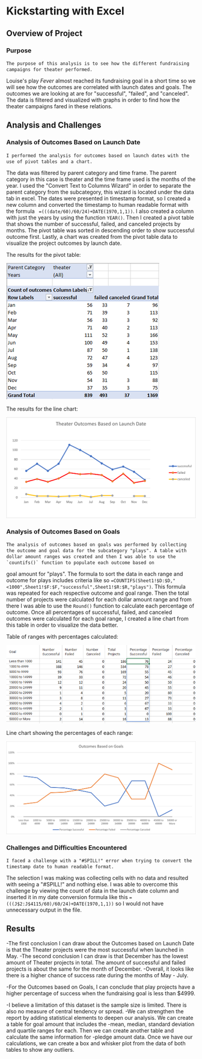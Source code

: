 # Kickstarting with Excel

## Overview of Project

### Purpose

	The purpose of this analysis is to see how the different fundraising campaigns for theater performed.   
Louise's play *Fever* almost reached its fundraising goal in a short time so we will see how the outcomes are correlated with launch dates and goals.
The outcomes we are looking at are for "successful", "failed", and "canceled". The data is filtered and visualized with graphs in order to find how the theater campaigns fared in these relations.

## Analysis and Challenges

### Analysis of Outcomes Based on Launch Date

	I performed the analysis for outcomes based on launch dates with the use of pivot tables and a chart.
The data was filtered by parent category and time frame. The parent category in this case is theater and the time frame used is the months of the year. 
I used the "Convert Text to Columns Wizard" in order to separate the parent category from the subcategory, this wizard is located under the data tab in excel. The dates were presented in timestamp format, so I created a new column and converted the timestamp to human readable
format with the formula ` =(((date/60)/60/24)+DATE(1970,1,1))`. I also created a column with just the years by using the function `YEAR()`. Then I created a pivot table that shows the number of successful, failed, and canceled projects by months. The pivot table was sorted
in descending order to show successful outcome first. Lastly, a chart was created from the pivot table data to visualize the project outcomes by launch date. 

The results for the pivot table:

![PivotTable_Theater_Outcomes.PNG](/resources/PivotTable_Theater_Outcomes.PNG)

The results for the line chart:

![Theater_Outcomes_vs_Launch.png](/resources/Theater_Outcomes_vs_Launch.png)

### Analysis of Outcomes Based on Goals

	The analysis of outcomes based on goals was performed by collecting the outcome and goal data for the subcategory "plays". A table with dollar amount ranges was created and then I was able to use the `countifs()` function to populate each outcome based on
goal amount for "plays". The formula to sort the data in each range and outcome for plays includes criteria like so `=COUNTIFS(Sheet1!$D:$D,"<1000",Sheet1!$F:$F,"successful",Sheet1!$R:$R,"plays")`. This formula was repeated for each respective outcome and goal range. Then the total number of projects were calculated for each dollar amount range and
from there I was able to use the `Round()` function to calculate each percentage of outcome. Once all percentages of successful, failed, and canceled outcomes were calculated for each goal range, I created a line chart from this table in order to visualize the data better. 

Table of ranges with percentages calculated:

![Table_Outcomes_vs_Goals.PNG](/resources/Table_Outcomes_vs_Goals.PNG)

Line chart showing the percentages of each range:

![Outcomes_vs_Goals.png](/resources/Outcomes_vs_Goals.png)

### Challenges and Difficulties Encountered

	I faced a challenge with a "#SPILL!" error when trying to convert the timestamp date to human readable format. 
The selection I was making was collecting cells with no data and resulted with seeing a "#SPILL!" and nothing else. I was able to overcome this challenge by
viewing the count of data in the launch date column and inserted it in my date conversion formula like this `=(((J$2:J$4115/60)/60/24)+DATE(1970,1,1))` so I would not have unnecessary output in the file.
 

## Results

-The first conclusion I can draw about the Outcomes based on Launch Date is that the Theater projects were the most successful when launched in May.
-The second conclusion I can draw is that December has the lowest amount of Theater projects in total. The amount of successful and failed projects is about the same for the month of December.
-Overall, it looks like there is a higher chance of success rate during the months of May - July.

-For the Outcomes based on Goals, I can conclude that play projects have a higher percentage of success when the fundraising goal is less than $4999.

-I believe a limitation of this dataset is the sample size is limited. There is also no measure of central tendency or spread. 
-We can strengthen the report by adding statistical elements to deepen our analysis. We can create a table for goal amount that includes the 
-mean, median, standard deviation and quartile ranges for each. Then we can create another table and calculate the same information for
-pledge amount data. Once we have our calculations, we can create a box and whisker plot from the data of both tables to show any outliers.
